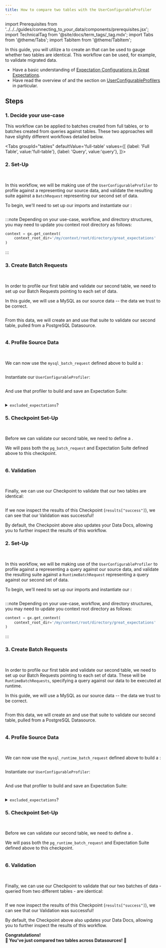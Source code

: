 ```yaml
---
title: How to compare two tables with the UserConfigurableProfiler
---
```

import Prerequisites from '../../../guides/connecting_to_your_data/components/prerequisites.jsx';
import TechnicalTag from '@site/docs/term_tags/_tag.mdx';
import Tabs from '@theme/Tabs';
import TabItem from '@theme/TabItem';

In this guide, you will utilize a <TechnicalTag tag="profiler" text="UserConfigurableProfiler" /> to create an <TechnicalTag tag="expectation_suite" text="Expectation Suite" /> that can be used to gauge whether two tables are identical. This workflow can be used, for example, to validate migrated data.

<Prerequisites>

- Have a basic understanding of [Expectation Configurations in Great Expectations](https://docs.greatexpectations.io/docs/reference/expectations/expectations).
- Have read the overview of <TechnicalTag tag="profiler" text="Profilers" /> and the section on [UserConfigurableProfilers](../../../terms/profiler.md#userconfigurableprofiler) in particular.

</Prerequisites>


## Steps

### 1. Decide your use-case

This workflow can be applied to batches created from full tables, or to batches created from queries against tables. These two approaches will have slightly different workflows detailed below.

<Tabs
  groupId="tables"
  defaultValue='full-table'
  values={[
  {label: 'Full Table', value:'full-table'},
  {label: 'Query', value:'query'},
  ]}>

<TabItem value="full-table">

### 2. Set-Up
<br/>

In this workflow, we will be making use of the `UserConfigurableProfiler` to profile against a <TechnicalTag tag="batch_request" text="BatchRequest" /> representing our source data, and validate the resulting suite against a `BatchRequest` representing our second set of data.

To begin, we'll need to set up our imports and instantiate our <TechnicalTag tag="data_context" text="Data Context" />:

```python file=../../../../tests/integration/docusaurus/expectations/advanced/user_configurable_profiler_cross_table_comparison.py#L2-L10
```

:::note
Depending on your use-case, workflow, and directory structures, you may need to update you context root directory as follows:
```python
context = gx.get_context(
    context_root_dir='/my/context/root/directory/great_expectations'
)
```
:::

### 3. Create Batch Requests
<br/>

In order to profile our first table and validate our second table, we need to set up our Batch Requests pointing to each set of data.

In this guide, we will use a MySQL <TechnicalTag tag="datasource" text= "Datasource" /> as our source data -- the data we trust to be correct.

```python file=../../../../tests/integration/docusaurus/expectations/advanced/user_configurable_profiler_cross_table_comparison.py#L81-L85
```

From this data, we will create an <TechnicalTag tag="expectation_suite" text="Expectation Suite" /> and use that suite to validate our second table, pulled from a PostgreSQL Datasource.

```python file=../../../../tests/integration/docusaurus/expectations/advanced/user_configurable_profiler_cross_table_comparison.py#L88-L92
```

### 4. Profile Source Data
<br/>

We can now use the `mysql_batch_request` defined above to build a <TechnicalTag tag="validator" text="Validator" />:

```python file=../../../../tests/integration/docusaurus/expectations/advanced/user_configurable_profiler_cross_table_comparison.py#L95
```

Instantiate our `UserConfigurableProfiler`:

```python file=../../../../tests/integration/docusaurus/expectations/advanced/user_configurable_profiler_cross_table_comparison.py#L98-L104
```

And use that profiler to build and save an Expectation Suite:

```python file=../../../../tests/integration/docusaurus/expectations/advanced/user_configurable_profiler_cross_table_comparison.py#L107-L111
```

<details>
<summary><code>excluded_expectations</code>?</summary>
Above, we excluded <code>expect_column_quantile_values_to_be_between</code>, as it isn't fully supported by some SQL dialects.

This is one example of the ways in which we can customize the Suite built by our Profiler.

For more on these configurations, see our [guide on the optional parameters available with the `UserConfigurableProfiler`](../../../guides/expectations/how_to_create_and_edit_expectations_with_a_profiler.md#optional-parameters).
</details>

### 5. Checkpoint Set-Up
<br/>

Before we can validate our second table, we need to define a <TechnicalTag tag="checkpoint" text="Checkpoint" />.

We will pass both the `pg_batch_request` and Expectation Suite defined above to this checkpoint.

```python file=../../../../tests/integration/docusaurus/expectations/advanced/user_configurable_profiler_cross_table_comparison.py#L114-L124
```

### 6. Validation
<br/>

Finally, we can use our Checkpoint to validate that our two tables are identical:

```python file=../../../../tests/integration/docusaurus/expectations/advanced/user_configurable_profiler_cross_table_comparison.py#L127-L129
```

If we now inspect the results of this Checkpoint (`results["success"]`), we can see that our Validation was successful!

By default, the Checkpoint above also updates your Data Docs, allowing you to further inspect the results of this workflow.

</TabItem>

<TabItem value="query">

### 2. Set-Up
<br/>

In this workflow, we will be making use of the `UserConfigurableProfiler` to profile against a <TechnicalTag tag="batch_request" text="RuntimeBatchRequest" /> representing a query against our source data, and validate the resulting suite against a `RuntimeBatchRequest` representing a query against our second set of data.

To begin, we'll need to set up our imports and instantiate our <TechnicalTag tag="data_context" text="Data Context" />:

```python file=../../../../tests/integration/docusaurus/expectations/advanced/user_configurable_profiler_cross_table_comparison_from_query.py#L2-L10
```

:::note
Depending on your use-case, workflow, and directory structures, you may need to update you context root directory as follows:
```python
context = gx.get_context(
    context_root_dir='/my/context/root/directory/great_expectations'
)
```
:::

### 3. Create Batch Requests
<br/>

In order to profile our first table and validate our second table, we need to set up our Batch Requests pointing to each set of data. These will be `RuntimeBatchRequests`, specifying a query against our data to be executed at runtime.

In this guide, we will use a MySQL <TechnicalTag tag="datasource" text= "Datasource" /> as our source data -- the data we trust to be correct.

```python file=../../../../tests/integration/docusaurus/expectations/advanced/user_configurable_profiler_cross_table_comparison_from_query.py#L81-L87
```

From this data, we will create an <TechnicalTag tag="expectation_suite" text="Expectation Suite" /> and use that suite to validate our second table, pulled from a PostgreSQL Datasource.

```python file=../../../../tests/integration/docusaurus/expectations/advanced/user_configurable_profiler_cross_table_comparison_from_query.py#L90-L96
```

### 4. Profile Source Data
<br/>

We can now use the `mysql_runtime_batch_request` defined above to build a <TechnicalTag tag="validator" text="Validator" />:

```python file=../../../../tests/integration/docusaurus/expectations/advanced/user_configurable_profiler_cross_table_comparison_from_query.py#L99-L101
```

Instantiate our `UserConfigurableProfiler`:

```python file=../../../../tests/integration/docusaurus/expectations/advanced/user_configurable_profiler_cross_table_comparison_from_query.py#L104-L110
```

And use that profiler to build and save an Expectation Suite:

```python file=../../../../tests/integration/docusaurus/expectations/advanced/user_configurable_profiler_cross_table_comparison_from_query.py#L113-L117
```

<details>
<summary><code>excluded_expectations</code>?</summary>
Above, we excluded <code>expect_column_quantile_values_to_be_between</code>, as it isn't fully supported by some SQL dialects.

This is one example of the ways in which we can customize the Suite built by our Profiler.

For more on these configurations, see our [guide on the optional parameters available with the `UserConfigurableProfiler`](../../../guides/expectations/how_to_create_and_edit_expectations_with_a_profiler.md#optional-parameters).
</details>

### 5. Checkpoint Set-Up
<br/>

Before we can validate our second table, we need to define a <TechnicalTag tag="checkpoint" text="Checkpoint" />.

We will pass both the `pg_runtime_batch_request` and Expectation Suite defined above to this checkpoint.

```python file=../../../../tests/integration/docusaurus/expectations/advanced/user_configurable_profiler_cross_table_comparison_from_query.py#L120-L130
```

### 6. Validation
<br/>

Finally, we can use our Checkpoint to validate that our two batches of data - queried from two different tables - are identical:

```python file=../../../../tests/integration/docusaurus/expectations/advanced/user_configurable_profiler_cross_table_comparison_from_query.py#L133-L135
```

If we now inspect the results of this Checkpoint (`results["success"]`), we can see that our Validation was successful!

By default, the Checkpoint above also updates your Data Docs, allowing you to further inspect the results of this workflow.

</TabItem>

</Tabs>

<div style={{"text-align":"center"}}>
<p style={{"color":"#8784FF","font-size":"1.4em"}}><b>
Congratulations!<br/>&#127881; You've just compared two tables across Datasources! &#127881;
</b></p>
</div>
